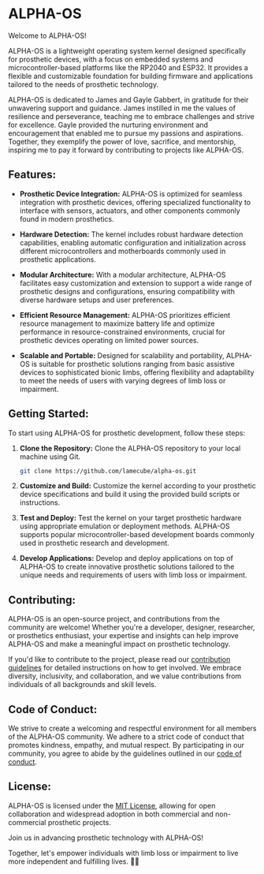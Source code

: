 # ALPHA-OS

Welcome to ALPHA-OS!

ALPHA-OS is a lightweight operating system kernel designed specifically for prosthetic devices, with a focus on embedded systems and microcontroller-based platforms like the RP2040 and ESP32. It provides a flexible and customizable foundation for building firmware and applications tailored to the needs of prosthetic technology.

ALPHA-OS is dedicated to James and Gayle Gabbert, in gratitude for their unwavering support and guidance. James instilled in me the values of resilience and perseverance, teaching me to embrace challenges and strive for excellence. Gayle provided the nurturing environment and encouragement that enabled me to pursue my passions and aspirations. Together, they exemplify the power of love, sacrifice, and mentorship, inspiring me to pay it forward by contributing to projects like ALPHA-OS.

## Features:

- **Prosthetic Device Integration:** ALPHA-OS is optimized for seamless integration with prosthetic devices, offering specialized functionality to interface with sensors, actuators, and other components commonly found in modern prosthetics.

- **Hardware Detection:** The kernel includes robust hardware detection capabilities, enabling automatic configuration and initialization across different microcontrollers and motherboards commonly used in prosthetic applications.

- **Modular Architecture:** With a modular architecture, ALPHA-OS facilitates easy customization and extension to support a wide range of prosthetic designs and configurations, ensuring compatibility with diverse hardware setups and user preferences.

- **Efficient Resource Management:** ALPHA-OS prioritizes efficient resource management to maximize battery life and optimize performance in resource-constrained environments, crucial for prosthetic devices operating on limited power sources.

- **Scalable and Portable:** Designed for scalability and portability, ALPHA-OS is suitable for prosthetic solutions ranging from basic assistive devices to sophisticated bionic limbs, offering flexibility and adaptability to meet the needs of users with varying degrees of limb loss or impairment.

## Getting Started:

To start using ALPHA-OS for prosthetic development, follow these steps:

1. **Clone the Repository:** Clone the ALPHA-OS repository to your local machine using Git.

    ```bash
    git clone https://github.com/lamecube/alpha-os.git
    ```

2. **Customize and Build:** Customize the kernel according to your prosthetic device specifications and build it using the provided build scripts or instructions.

3. **Test and Deploy:** Test the kernel on your target prosthetic hardware using appropriate emulation or deployment methods. ALPHA-OS supports popular microcontroller-based development boards commonly used in prosthetic research and development.

4. **Develop Applications:** Develop and deploy applications on top of ALPHA-OS to create innovative prosthetic solutions tailored to the unique needs and requirements of users with limb loss or impairment.

## Contributing:

ALPHA-OS is an open-source project, and contributions from the community are welcome! Whether you're a developer, designer, researcher, or prosthetics enthusiast, your expertise and insights can help improve ALPHA-OS and make a meaningful impact on prosthetic technology.

If you'd like to contribute to the project, please read our [contribution guidelines](CONTRIBUTING.md) for detailed instructions on how to get involved. We embrace diversity, inclusivity, and collaboration, and we value contributions from individuals of all backgrounds and skill levels.

## Code of Conduct:

We strive to create a welcoming and respectful environment for all members of the ALPHA-OS community. We adhere to a strict code of conduct that promotes kindness, empathy, and mutual respect. By participating in our community, you agree to abide by the guidelines outlined in our [code of conduct](CODE_OF_CONDUCT.md).

## License:

ALPHA-OS is licensed under the [MIT License](LICENSE), allowing for open collaboration and widespread adoption in both commercial and non-commercial prosthetic projects.

Join us in advancing prosthetic technology with ALPHA-OS!

Together, let's empower individuals with limb loss or impairment to live more independent and fulfilling lives. 🦾🚀